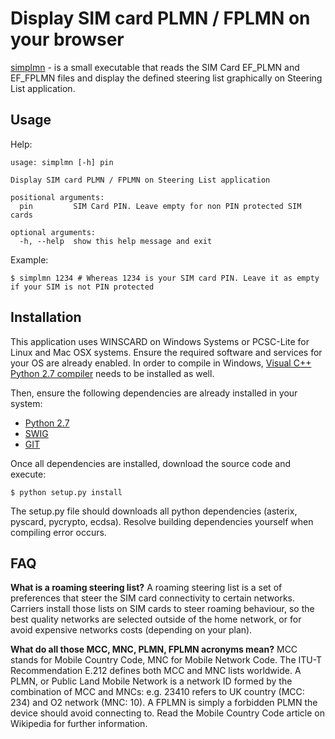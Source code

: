 Display SIM card PLMN / FPLMN on your browser
=====================================

[simplmn](https://github.com/IOTConnectivity/sim-steering-plmn-reader) - is a small executable that reads the SIM Card EF_PLMN and EF_FPLMN files and display the defined steering list graphically on Steering List application.

Usage
------

Help:

```
usage: simplmn [-h] pin

Display SIM card PLMN / FPLMN on Steering List application

positional arguments:
  pin         SIM Card PIN. Leave empty for non PIN protected SIM cards

optional arguments:
  -h, --help  show this help message and exit

```

Example:

```
$ simplmn 1234 # Whereas 1234 is your SIM card PIN. Leave it as empty if your SIM is not PIN protected
```

Installation
-------------

This application uses WINSCARD on Windows Systems or PCSC-Lite for Linux and Mac OSX systems. Ensure the required software and services for your OS are already enabled. In order to compile in Windows, [Visual C++ Python 2.7 compiler](https://www.microsoft.com/en-us/download/details.aspx?id=44266) needs to be installed as well.

Then, ensure the following dependencies are already installed in your system:

* [Python 2.7](http://python.org) 
* [SWIG](http://www.swig.org)
* [GIT](https://git-scm.com/)

Once all dependencies are installed, download the source code and execute:

```
$ python setup.py install
```

The setup.py file should downloads all python dependencies (asterix, pyscard, pycrypto, ecdsa). Resolve building dependencies yourself when compiling error occurs.

FAQ
---

**What is a roaming steering list?**
A roaming steering list is a set of preferences that steer the SIM card connectivity to certain networks. Carriers install those lists on SIM cards to steer roaming behaviour, so the best quality networks are selected outside of the home network, or for avoid expensive networks costs (depending on your plan).

**What do all those MCC, MNC, PLMN, FPLMN acronyms mean?**
MCC stands for Mobile Country Code, MNC for Mobile Network Code. The ITU-T Recommendation E.212 defines both MCC and MNC lists worldwide. A PLMN, or Public Land Mobile Network is a network ID formed by the combination of MCC and MNCs: e.g. 23410 refers to UK country (MCC: 234) and O2 network (MNC: 10). A FPLMN is simply a forbidden PLMN the device should avoid connecting to. Read the Mobile Country Code article on Wikipedia for further information.
